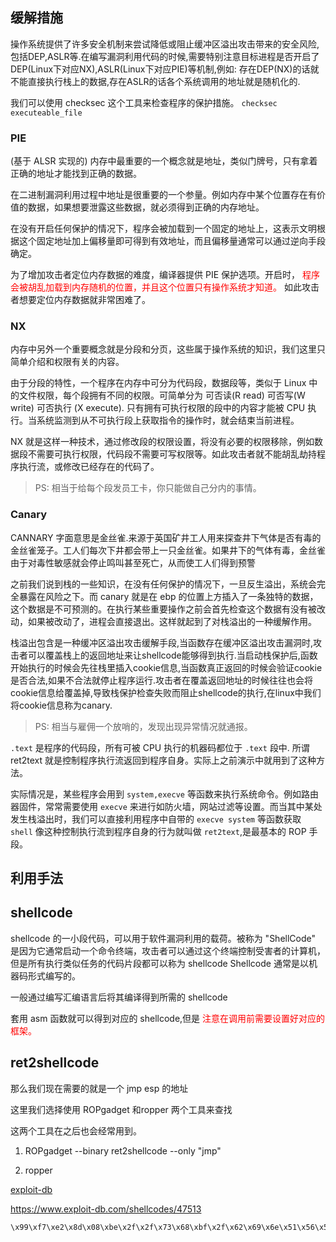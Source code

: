 

## 缓解措施

操作系统提供了许多安全机制来尝试降低或阻止缓冲区溢出攻击带来的安全风险,包括DEP,ASLR等.在编写漏洞利用代码的时候,需要特别注意目标进程是否开启了DEP(Linux下对应NX),ASLR(Linux下对应PIE)等机制,例如: 存在DEP(NX)的话就不能直接执行栈上的数据,存在ASLR的话各个系统调用的地址就是随机化的.


我们可以使用 checksec 这个工具来检查程序的保护措施。
`checksec executeable_file`

### PIE



(基于 ALSR 实现的)
内存中最重要的一个概念就是地址，类似门牌号，只有拿着正确的地址才能找到正确的数据。


在二进制漏洞利用过程中地址是很重要的一个参量。例如内存中某个位置存在有价值的数据，如果想要泄露这些数据，就必须得到正确的内存地址。

在没有开启任何保护的情况下，程序会被加载到一个固定的地址上，这表示文明根据这个固定地址加上偏移量即可得到有效地址，而且偏移量通常可以通过逆向手段确定。

为了增加攻击者定位内存数据的难度，编译器提供 PIE 保护选项。开启时， <font color="red"> 程序会被胡乱加载到内存随机的位置，并且这个位置只有操作系统才知道。 </font> 如此攻击者想要定位内存数据就非常困难了。


### NX

内存中另外一个重要概念就是分段和分页，这些属于操作系统的知识，我们这里只简单介绍和权限有关的内容。

由于分段的特性，一个程序在内存中可分为代码段，数据段等，类似于 Linux 中的文件权限，每个段拥有不同的权限。可简单分为 可否读(R read) 可否写(W write) 可否执行 (X execute). 只有拥有可执行权限的段中的内容才能被 CPU 执行。当系统监测到从不可执行段上获取指令的操作时，就会结束当前进程。

NX 就是这样一种技术，通过修改段的权限设置，将没有必要的权限移除，例如数据段不需要可执行权限，代码段不需要可写权限等。如此攻击者就不能胡乱劫持程序执行流，或修改已经存在的代码了。

> PS: 相当于给每个段发员工卡，你只能做自己分内的事情。

### Canary

CANNARY 字面意思是金丝雀.来源于英国矿井工人用来探查井下气体是否有毒的金丝雀笼子。工人们每次下井都会带上一只金丝雀。如果井下的气体有毒，金丝雀由于对毒性敏感就会停止鸣叫甚至死亡，从而使工人们得到预警

之前我们说到栈的一些知识，在没有任何保护的情况下，一旦反生溢出，系统会完全暴露在风险之下。而 canary 就是在 ebp 的位置上方插入了一条独特的数据，这个数据是不可预测的。在执行某些重要操作之前会首先检查这个数据有没有被改动，如果被改动了，进程会直接退出。这样就起到了对栈溢出的一种缓解作用。

栈溢出包含是一种缓冲区溢出攻击缓解手段,当函数存在缓冲区溢出攻击漏洞时,攻击者可以覆盖栈上的返回地址来让shellcode能够得到执行.当启动栈保护后,函数开始执行的时候会先往栈里插入cookie信息,当函数真正返回的时候会验证cookie是否合法,如果不合法就停止程序运行.攻击者在覆盖返回地址的时候往往也会将cookie信息给覆盖掉,导致栈保护检查失败而阻止shellcode的执行,在linux中我们将cookie信息称为canary.

> PS: 相当与雇佣一个放哨的，发现出现异常情况就通报。

`.text` 是程序的代码段，所有可被 CPU 执行的机器码都位于  `.text` 段中.
所谓 ret2text 就是控制程序执行流返回到程序自身。实际上之前演示中就用到了这种方法。

实际情况是，某些程序会用到  `system,execve` 等函数来执行系统命令。例如路由器固件，常常需要使用  `execve` 来进行如防火墙，网站过滤等设置。而当其中某处发生栈溢出时，我们可以直接利用程序中自带的 `execve system`  等函数获取  `shell`
像这种控制执行流到程序自身的行为就叫做  `ret2text`,是最基本的 ROP 手段。


## 利用手法


## shellcode

shellcode 的一小段代码，可以用于软件漏洞利用的载荷。被称为 "ShellCode" 是因为它通常启动一个命令终端，攻击者可以通过这个终端控制受害者的计算机，但是所有执行类似任务的代码片段都可以称为 shellcode Shellcode 通常是以机器码形式编写的。

一般通过编写汇编语言后将其编译得到所需的 shellcode

套用 asm 函数就可以得到对应的 shellcode,但是 <font color="red"> 注意在调用前需要设置好对应的框架。 </font>




## ret2shellcode

那么我们现在需要的就是一个 jmp esp 的地址

这里我们选择使用 ROPgadget 和ropper 两个工具来查找

这两个工具在之后也会经常用到。

1. ROPgadget --binary ret2shellcode --only "jmp"

2. ropper



[exploit-db](https://www.exploit-db.com/)

https://www.exploit-db.com/shellcodes/47513

```
\x99\xf7\xe2\x8d\x08\xbe\x2f\x2f\x73\x68\xbf\x2f\x62\x69\x6e\x51\x56\x57\x8d\x1c\x24\xb0\x0b\xcd\x80
```
